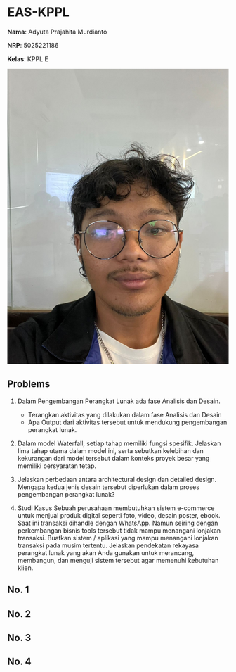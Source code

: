 # **EAS-KPPL**

**Nama**: Adyuta Prajahita Murdianto

**NRP**: 5025221186

**Kelas**: KPPL E

![alt text](<Resource/Gambar WhatsApp 2024-12-11 pukul 10.29.18_733bbe6a.jpg>)

## **Problems**

1. Dalam Pengembangan Perangkat Lunak ada fase Analisis dan Desain. 
   - Terangkan aktivitas yang dilakukan dalam fase Analisis dan Desain
   - Apa Output dari aktivitas tersebut untuk mendukung pengembangan perangkat lunak.

2. Dalam model Waterfall, setiap tahap memiliki fungsi spesifik. Jelaskan lima tahap utama dalam model ini, serta sebutkan kelebihan dan kekurangan dari model tersebut dalam konteks proyek besar yang memiliki persyaratan tetap.

3. Jelaskan perbedaan antara architectural design dan detailed design. Mengapa kedua jenis desain tersebut diperlukan dalam proses pengembangan perangkat lunak?

4. Studi Kasus
Sebuah perusahaan membutuhkan sistem e-commerce untuk menjual produk digital seperti foto, video, desain poster, ebook. Saat ini transaksi dihandle dengan WhatsApp. Namun seiring dengan perkembangan bisnis tools tersebut tidak mampu menangani lonjakan transaksi. Buatkan sistem / aplikasi yang mampu menangani lonjakan transaksi pada musim tertentu. Jelaskan pendekatan rekayasa perangkat lunak yang akan Anda gunakan untuk merancang, membangun, dan menguji sistem tersebut agar memenuhi kebutuhan klien.

## **No. 1**

## **No. 2**

## **No. 3**

## **No. 4**


